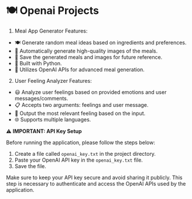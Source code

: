 # 🍽 Openai Projects



1. Meal App Generator
Features:
- 🍽️ Generate random meal ideas based on ingredients and preferences.
- 📸 Automatically generate high-quality images of the meals.
- 💾 Save the generated meals and images for future reference.
- 🐍 Built with Python.
- 🧠 Utilizes OpenAI APIs for advanced meal generation.

2. User Feeling Analyzer
 Features:
- 😃 Analyze user feelings based on provided emotions and user messages/comments.
- 📋 Accepts two arguments: feelings and user message.
- 🎯 Output the most relevant feeling based on the input.
- 🌐 Supports multiple languages.




⚠️ **IMPORTANT: API Key Setup**

Before running the application, please follow the steps below:

1. Create a file called `openai_key.txt` in the project directory.
2. Paste your OpenAI API key in the `openai_key.txt` file.
3. Save the file.

Make sure to keep your API key secure and avoid sharing it publicly. This step is necessary to authenticate and access the OpenAI APIs used by the application.
